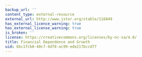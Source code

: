 ```yaml
---
backup_url: ''
content_type: external-resource
external_url: http://www.jstor.org/stable/116849
has_external_licence_warning: true
has_external_license_warning: true
is_broken: ''
license: https://creativecommons.org/licenses/by-nc-sa/4.0/
title: Financial Dependence and Growth
uid: 6bc1fcb0-40c7-4df8-ac99-ede217bccd77
---
```

